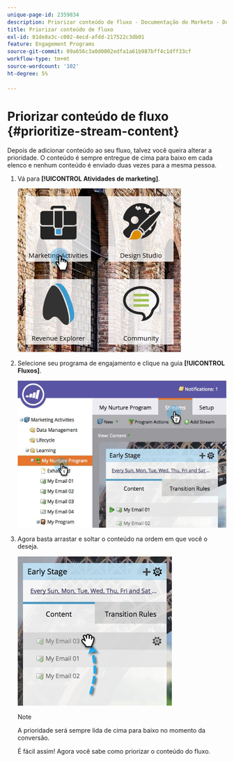 ```yaml
---
unique-page-id: 2359834
description: Priorizar conteúdo de fluxo - Documentação do Marketo - Documentação do produto
title: Priorizar conteúdo de fluxo
exl-id: 81de8a3c-c002-4ecd-afdd-217522c3db01
feature: Engagement Programs
source-git-commit: 09a656c3a0d0002edfa1a61b987bff4c1dff33cf
workflow-type: tm+mt
source-wordcount: '102'
ht-degree: 5%

---
```


# Priorizar conteúdo de fluxo {#prioritize-stream-content}

Depois de adicionar conteúdo ao seu fluxo, talvez você queira alterar a prioridade. O conteúdo é sempre entregue de cima para baixo em cada elenco e nenhum conteúdo é enviado duas vezes para a mesma pessoa.

1. Vá para **[!UICONTROL Atividades de marketing]**.

   ![](assets/ma.png)

1. Selecione seu programa de engajamento e clique na guia **[!UICONTROL Fluxos]**.

   ![](assets/cloneasteam-1.jpg)

1. Agora basta arrastar e soltar o conteúdo na ordem em que você o deseja.

   ![](assets/image2014-9-15-17-3a5-3a45.png)

   >[!NOTE]
   >
   >A prioridade será sempre lida de cima para baixo no momento da conversão.

   É fácil assim! Agora você sabe como priorizar o conteúdo do fluxo.
